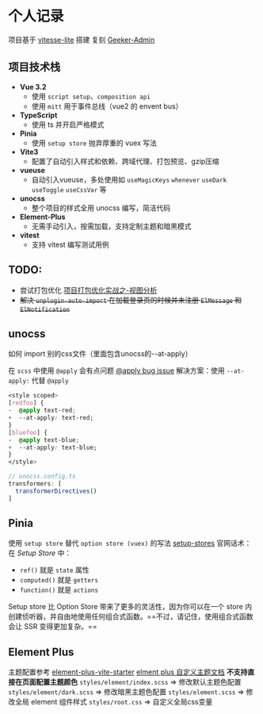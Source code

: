 # 个人记录
项目基于 [vitesse-lite](https://github.com/antfu/vitesse-lite) 搭建
复刻 [Geeker-Admin](https://github.com/HalseySpicy/Geeker-Admin)

## 项目技术栈
- **Vue 3.2**
  - 使用 `script setup`、`composition api`
  - 使用 `mitt` 用于事件总线（vue2 的 envent bus）
- **TypeScript**
  - 使用 ts 并开启严格模式
- **Pinia**
  - 使用 `setup store` 抛弃厚重的 vuex 写法
- **Vite3**
  - 配置了自动引入样式和依赖、跨域代理、打包预览、gzip压缩
- **vueuse**
  - 自动引入vueuse，多处使用如 `useMagicKeys` `whenever` `useDark` `useToggle` `useCssVar` 等
- **unocss**
  - 整个项目的样式全用 unocss 编写，简洁代码
- **Element-Plus**
  - 无需手动引入，按需加载，支持定制主题和暗黑模式
- **vitest**
  - 支持 vitest 编写测试用例

## TODO:
- 尝试打包优化 [项目打包优化实战之-视图分析](https://blog.csdn.net/g18204746769/article/details/127431733)
- ~~解决 `unplugin-auto-import` 在加载登录页的时候并未注册 `ElMessage` 和 `ElNotification`~~

## unocss
如何 import 别的css文件（里面包含unocss的--at-apply）

在 `scss` 中使用 `@apply` 会有点问题 [@apply bug issue](https://github.com/unocss/unocss/issues/809)
解决方案：使用 `--at-apply:` 代替 `@apply`
```css
<style scoped>
[redfoo] {
-  @apply text-red;
+  --at-apply: text-red;
}
[bluefoo] {
-  @apply text-blue;
+  --at-apply: text-blue;
}
</style>
```
```ts
// unocss.config.ts
transformers: [
  transformerDirectives()
]
```

## Pinia
使用 `setup store` 替代 `option store (vuex)` 的写法 [setup-stores](https://pinia.vuejs.org/zh/core-concepts/#setup-stores)
官网话术：
在 _Setup Store_ 中：
- `ref()` 就是 `state` 属性
- `computed()` 就是 `getters`
- `function()` 就是 `actions`

Setup store 比 Option Store 带来了更多的灵活性，因为你可以在一个 store 内创建侦听器，并自由地使用任何组合式函数。==不过，请记住，使用组合式函数会让 SSR 变得更加复杂。==


## Element Plus
主题配置参考 [element-plus-vite-starter](https://github.com/element-plus/element-plus-vite-starter)
[elment plus 自定义主题文档](https://element-plus.gitee.io/zh-CN/guide/theming.html)
**不支持直接在页面配置主题颜色**
`styles/element/index.scss` => 修改默认主题色配置
`styles/element/dark.scss` => 修改暗黑主题色配置
`styles/element.scss` => 修改全局 element 组件样式
`styles/root.css` => 自定义全局css变量
